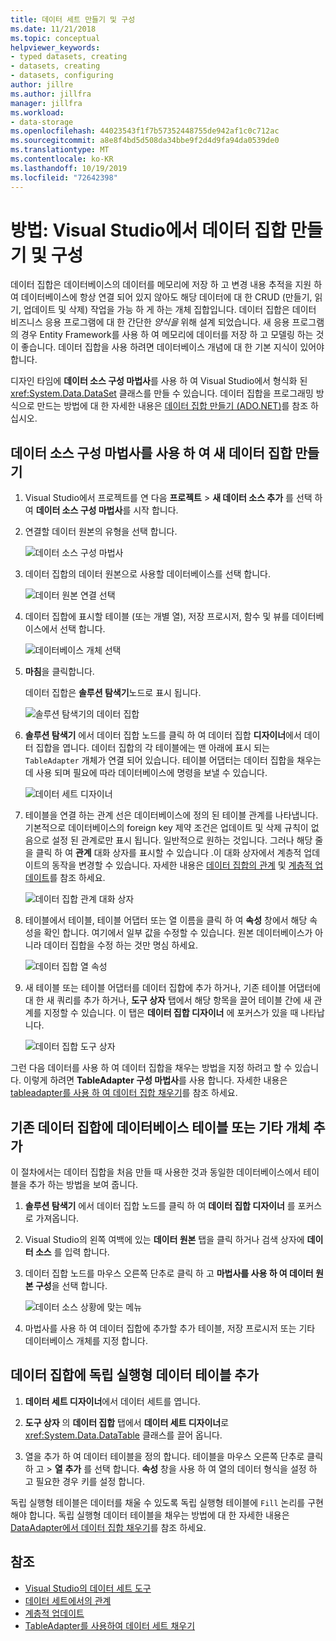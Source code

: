 ```yaml
---
title: 데이터 세트 만들기 및 구성
ms.date: 11/21/2018
ms.topic: conceptual
helpviewer_keywords:
- typed datasets, creating
- datasets, creating
- datasets, configuring
author: jillre
ms.author: jillfra
manager: jillfra
ms.workload:
- data-storage
ms.openlocfilehash: 44023543f1f7b57352448755de942af1c0c712ac
ms.sourcegitcommit: a8e8f4bd5d508da34bbe9f2d4d9fa94da0539de0
ms.translationtype: MT
ms.contentlocale: ko-KR
ms.lasthandoff: 10/19/2019
ms.locfileid: "72642398"
---
```

# <a name="how-to-create-and-configure-datasets-in-visual-studio"></a>방법: Visual Studio에서 데이터 집합 만들기 및 구성

데이터 집합은 데이터베이스의 데이터를 메모리에 저장 하 고 변경 내용 추적을 지원 하 여 데이터베이스에 항상 연결 되어 있지 않아도 해당 데이터에 대 한 CRUD (만들기, 읽기, 업데이트 및 삭제) 작업을 가능 하 게 하는 개체 집합입니다. 데이터 집합은 데이터 비즈니스 응용 프로그램에 대 한 간단한 *양식을* 위해 설계 되었습니다. 새 응용 프로그램의 경우 Entity Framework를 사용 하 여 메모리에 데이터를 저장 하 고 모델링 하는 것이 좋습니다. 데이터 집합을 사용 하려면 데이터베이스 개념에 대 한 기본 지식이 있어야 합니다.

디자인 타임에 **데이터 소스 구성 마법사**를 사용 하 여 Visual Studio에서 형식화 된 <xref:System.Data.DataSet> 클래스를 만들 수 있습니다. 데이터 집합을 프로그래밍 방식으로 만드는 방법에 대 한 자세한 내용은 [데이터 집합 만들기 (ADO.NET)](/dotnet/framework/data/adonet/dataset-datatable-dataview/creating-a-dataset)를 참조 하십시오.

## <a name="create-a-new-dataset-by-using-the-data-source-configuration-wizard"></a>데이터 소스 구성 마법사를 사용 하 여 새 데이터 집합 만들기

1. Visual Studio에서 프로젝트를 연 다음 **프로젝트**  > **새 데이터 소스 추가** 를 선택 하 여 **데이터 소스 구성 마법사**를 시작 합니다.

2. 연결할 데이터 원본의 유형을 선택 합니다.

     ![데이터 소스 구성 마법사](../data-tools/media/data-source-configuration-wizard.png)

3. 데이터 집합의 데이터 원본으로 사용할 데이터베이스를 선택 합니다.

     ![데이터 원본 연결 선택](../data-tools/media/data-source-choose-a-connection.png)

4. 데이터 집합에 표시할 테이블 (또는 개별 열), 저장 프로시저, 함수 및 뷰를 데이터베이스에서 선택 합니다.

     ![데이터베이스 개체 선택](../data-tools/media/raddata-chose-objects.png)

5. **마침**을 클릭합니다.

   데이터 집합은 **솔루션 탐색기**노드로 표시 됩니다.

   ![솔루션 탐색기의 데이터 집합](../data-tools/media/dataset-in-solution-explorer.png)

6. **솔루션 탐색기** 에서 데이터 집합 노드를 클릭 하 여 데이터 집합 **디자이너**에서 데이터 집합을 엽니다. 데이터 집합의 각 테이블에는 맨 아래에 표시 되는 `TableAdapter` 개체가 연결 되어 있습니다. 테이블 어댑터는 데이터 집합을 채우는 데 사용 되며 필요에 따라 데이터베이스에 명령을 보낼 수 있습니다.

   ![데이터 세트 디자이너](../data-tools/media/dataset-designer.png)

7. 테이블을 연결 하는 관계 선은 데이터베이스에 정의 된 테이블 관계를 나타냅니다. 기본적으로 데이터베이스의 foreign key 제약 조건은 업데이트 및 삭제 규칙이 없음으로 설정 된 관계로만 표시 됩니다. 일반적으로 원하는 것입니다. 그러나 해당 줄을 클릭 하 여 **관계** 대화 상자를 표시할 수 있습니다 .이 대화 상자에서 계층적 업데이트의 동작을 변경할 수 있습니다. 자세한 내용은 [데이터 집합의 관계](../data-tools/relationships-in-datasets.md) 및 [계층적 업데이트](../data-tools/hierarchical-update.md)를 참조 하세요.

     ![데이터 집합 관계 대화 상자](../data-tools/media/raddata-relation-dialog.png)

8. 테이블에서 테이블, 테이블 어댑터 또는 열 이름을 클릭 하 여 **속성** 창에서 해당 속성을 확인 합니다. 여기에서 일부 값을 수정할 수 있습니다. 원본 데이터베이스가 아니라 데이터 집합을 수정 하는 것만 명심 하세요.

     ![데이터 집합 열 속성](../data-tools/media/dataset-column-properties.png)

9. 새 테이블 또는 테이블 어댑터를 데이터 집합에 추가 하거나, 기존 테이블 어댑터에 대 한 새 쿼리를 추가 하거나, **도구 상자** 탭에서 해당 항목을 끌어 테이블 간에 새 관계를 지정할 수 있습니다. 이 탭은 **데이터 집합 디자이너** 에 포커스가 있을 때 나타납니다.

     ![데이터 집합 도구 상자](../data-tools/media/raddata-dataset-toolbox.png)

그런 다음 데이터를 사용 하 여 데이터 집합을 채우는 방법을 지정 하려고 할 수 있습니다. 이렇게 하려면 **TableAdapter 구성 마법사**를 사용 합니다. 자세한 내용은 [tableadapter를 사용 하 여 데이터 집합 채우기](../data-tools/fill-datasets-by-using-tableadapters.md)를 참조 하세요.

## <a name="add-a-database-table-or-other-object-to-an-existing-dataset"></a>기존 데이터 집합에 데이터베이스 테이블 또는 기타 개체 추가

이 절차에서는 데이터 집합을 처음 만들 때 사용한 것과 동일한 데이터베이스에서 테이블을 추가 하는 방법을 보여 줍니다.

1. **솔루션 탐색기** 에서 데이터 집합 노드를 클릭 하 여 **데이터 집합 디자이너** 를 포커스로 가져옵니다.

2. Visual Studio의 왼쪽 여백에 있는 **데이터 원본** 탭을 클릭 하거나 검색 상자에 **데이터 소스** 를 입력 합니다.

3. 데이터 집합 노드를 마우스 오른쪽 단추로 클릭 하 고 **마법사를 사용 하 여 데이터 원본 구성**을 선택 합니다.

     ![데이터 소스 상황에 맞는 메뉴](../data-tools/media/data-source-context-menu.png)

4. 마법사를 사용 하 여 데이터 집합에 추가할 추가 테이블, 저장 프로시저 또는 기타 데이터베이스 개체를 지정 합니다.

## <a name="add-a-stand-alone-data-table-to-a-dataset"></a>데이터 집합에 독립 실행형 데이터 테이블 추가

1. **데이터 세트 디자이너**에서 데이터 세트를 엽니다.

2. **도구 상자** 의 **데이터 집합** 탭에서 **데이터 세트 디자이너**로 <xref:System.Data.DataTable> 클래스를 끌어 옵니다.

3. 열을 추가 하 여 데이터 테이블을 정의 합니다. 테이블을 마우스 오른쪽 단추로 클릭 하 고  > **열** **추가** 를 선택 합니다. **속성** 창을 사용 하 여 열의 데이터 형식을 설정 하 고 필요한 경우 키를 설정 합니다.

독립 실행형 테이블은 데이터를 채울 수 있도록 독립 실행형 테이블에 `Fill` 논리를 구현 해야 합니다. 독립 실행형 데이터 테이블을 채우는 방법에 대 한 자세한 내용은 [DataAdapter에서 데이터 집합 채우기](/dotnet/framework/data/adonet/populating-a-dataset-from-a-dataadapter)를 참조 하세요.

## <a name="see-also"></a>참조

- [Visual Studio의 데이터 세트 도구](../data-tools/dataset-tools-in-visual-studio.md)
- [데이터 세트에서의 관계](../data-tools/relationships-in-datasets.md)
- [계층적 업데이트](../data-tools/hierarchical-update.md)
- [TableAdapter를 사용하여 데이터 세트 채우기](../data-tools/fill-datasets-by-using-tableadapters.md)